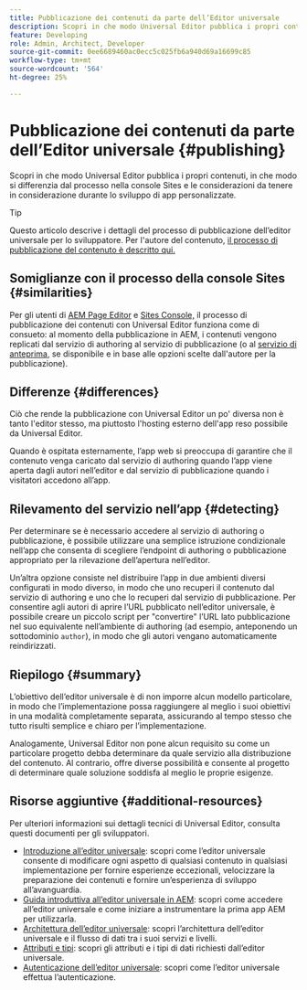 ```yaml
---
title: Pubblicazione dei contenuti da parte dell’Editor universale
description: Scopri in che modo Universal Editor pubblica i propri contenuti, in che modo si differenzia dal processo nella console Sites e le considerazioni da tenere in considerazione durante lo sviluppo di app personalizzate.
feature: Developing
role: Admin, Architect, Developer
source-git-commit: 0ee6689460ac0ecc5c025fb6a940d69a16699c85
workflow-type: tm+mt
source-wordcount: '564'
ht-degree: 25%

---
```



# Pubblicazione dei contenuti da parte dell’Editor universale {#publishing}

Scopri in che modo Universal Editor pubblica i propri contenuti, in che modo si differenzia dal processo nella console Sites e le considerazioni da tenere in considerazione durante lo sviluppo di app personalizzate.

>[!TIP]
>
>Questo articolo descrive i dettagli del processo di pubblicazione dell’editor universale per lo sviluppatore. Per l&#39;autore del contenuto, [il processo di pubblicazione del contenuto è descritto qui.](/help/sites-cloud/authoring/universal-editor/publishing.md)

## Somiglianze con il processo della console Sites {#similarities}

Per gli utenti di [AEM Page Editor](/help/sites-cloud/authoring/page-editor/introduction.md) e [Sites Console,](/help/sites-cloud/authoring/sites-console/introduction.md) il processo di pubblicazione dei contenuti con Universal Editor funziona come di consueto: al momento della pubblicazione in AEM, i contenuti vengono replicati dal servizio di authoring al servizio di pubblicazione (o al [servizio di anteprima](/help/sites-cloud/authoring/sites-console/previewing-content.md), se disponibile e in base alle opzioni scelte dall&#39;autore per la pubblicazione).

## Differenze {#differences}

Ciò che rende la pubblicazione con Universal Editor un po&#39; diversa non è tanto l&#39;editor stesso, ma piuttosto l&#39;hosting esterno dell&#39;app reso possibile da Universal Editor.

Quando è ospitata esternamente, l’app web si preoccupa di garantire che il contenuto venga caricato dal servizio di authoring quando l’app viene aperta dagli autori nell’editor e dal servizio di pubblicazione quando i visitatori accedono all’app.

## Rilevamento del servizio nell’app {#detecting}

Per determinare se è necessario accedere al servizio di authoring o pubblicazione, è possibile utilizzare una semplice istruzione condizionale nell’app che consenta di scegliere l’endpoint di authoring o pubblicazione appropriato per la rilevazione dell’apertura nell’editor.

Un’altra opzione consiste nel distribuire l’app in due ambienti diversi configurati in modo diverso, in modo che uno recuperi il contenuto dal servizio di authoring e uno che lo recuperi dal servizio di pubblicazione. Per consentire agli autori di aprire l’URL pubblicato nell’editor universale, è possibile creare un piccolo script per &quot;convertire&quot; l’URL lato pubblicazione nel suo equivalente nell’ambiente di authoring (ad esempio, anteponendo un sottodominio `author`), in modo che gli autori vengano automaticamente reindirizzati.

## Riepilogo {#summary}

L’obiettivo dell’editor universale è di non imporre alcun modello particolare, in modo che l’implementazione possa raggiungere al meglio i suoi obiettivi in una modalità completamente separata, assicurando al tempo stesso che tutto risulti semplice e chiaro per l’implementazione.

Analogamente, Universal Editor non pone alcun requisito su come un particolare progetto debba determinare da quale servizio alla distribuzione del contenuto. Al contrario, offre diverse possibilità e consente al progetto di determinare quale soluzione soddisfa al meglio le proprie esigenze.

## Risorse aggiuntive {#additional-resources}

Per ulteriori informazioni sui dettagli tecnici di Universal Editor, consulta questi documenti per gli sviluppatori.

* [Introduzione all’editor universale](/help/implementing/universal-editor/introduction.md): scopri come l’editor universale consente di modificare ogni aspetto di qualsiasi contenuto in qualsiasi implementazione per fornire esperienze eccezionali, velocizzare la preparazione dei contenuti e fornire un’esperienza di sviluppo all’avanguardia.
* [Guida introduttiva all’editor universale in AEM](/help/implementing/universal-editor/getting-started.md): scopri come accedere all’editor universale e come iniziare a instrumentare la prima app AEM per utilizzarla.
* [Architettura dell’editor universale](/help/implementing/universal-editor/architecture.md): scopri l’architettura dell’editor universale e il flusso di dati tra i suoi servizi e livelli.
* [Attributi e tipi](/help/implementing/universal-editor/attributes-types.md): scopri gli attributi e i tipi di dati richiesti dall’editor universale.
* [Autenticazione dell’editor universale](/help/implementing/universal-editor/authentication.md): scopri come l’editor universale effettua l’autenticazione.
